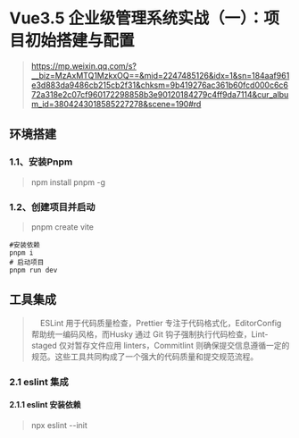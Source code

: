 # Vue3.5 企业级管理系统实战（一）：项目初始搭建与配置
>https://mp.weixin.qq.com/s?__biz=MzAxMTQ1MzkxOQ==&mid=2247485126&idx=1&sn=184aaf961e3d883da9486cb215cb2f31&chksm=9b419276ac361b60fcd000c6c672a318e2c07cf960172298858b3e90120184279c4ff9da7114&cur_album_id=3804243018585227278&scene=190#rd

## 环境搭建
###  1.1、安装Pnpm
>npm install pnpm -g

### 1.2、创建项目并启动
>pnpm create vite

```
#安装依赖
pnpm i
# 启动项目
pnpm run dev
```
## 工具集成
>    ESLint 用于代码质量检查，Prettier 专注于代码格式化，EditorConfig 帮助统一编码风格，而Husky 通过 Git 钩子强制执行代码检查，Lint-staged 仅对暂存文件应用 linters，Commitlint 则确保提交信息遵循一定的规范。这些工具共同构成了一个强大的代码质量和提交规范流程。
###  **2.1 eslint 集成**
#### **2.1.1 eslint 安装依赖**
>npx eslint --init